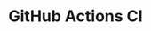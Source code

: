 # GitHub Actions CI





























































































































































































































































































































































































































































































































































































































































































































































































































































































































































































































































































































































































































































































































































































































































































































































































































































































































































































































































































































































































































































































































































































































































































































































































































































































































































































































































































































































































































































































































































































































































































































































































































































































































































